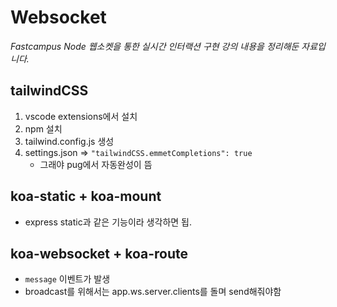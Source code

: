 # Websocket

_Fastcampus Node 웹소켓을 통한 실시간 인터랙션 구현 강의 내용을 정리해둔 자료입니다._

## tailwindCSS

1. vscode extensions에서 설치
1. npm 설치
1. tailwind.config.js 생성
1. settings.json => `"tailwindCSS.emmetCompletions": true`
   - 그래야 pug에서 자동완성이 뜸

## koa-static + koa-mount

- express static과 같은 기능이라 생각하면 됩.

## koa-websocket + koa-route

- `message` 이벤트가 발생
- broadcast를 위해서는 app.ws.server.clients를 돌며 send해줘야함
